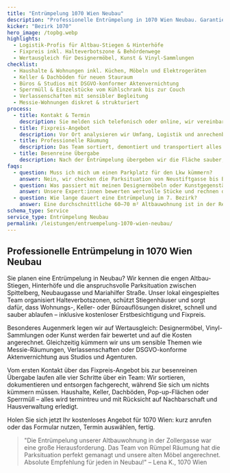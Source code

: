 ```yaml
---
title: "Entrümpelung 1070 Wien Neubau"
description: "Professionelle Entrümpelung in 1070 Wien Neubau. Garantierter Fixpreis, Wertanrechnung für Ihre Schätze & kostenlose Besichtigung. Wir kümmern uns um alles! Jetzt Angebot anfordern."
kicker: "Bezirk 1070"
hero_image: /topbg.webp
highlights:
  - Logistik-Profis für Altbau-Stiegen & Hinterhöfe
  - Fixpreis inkl. Halteverbotszone & Behördenwege
  - Wertausgleich für Designermöbel, Kunst & Vinyl-Sammlungen
checklist:
  - Haushalte & Wohnungen inkl. Küchen, Möbeln und Elektrogeräten
  - Keller & Dachböden für neuen Stauraum
  - Büros & Studios mit DSGVO-konformer Aktenvernichtung
  - Sperrmüll & Einzelstücke vom Kühlschrank bis zur Couch
  - Verlassenschaften mit sensibler Begleitung
  - Messie-Wohnungen diskret & strukturiert
process:
  - title: Kontakt & Termin
    description: Sie melden sich telefonisch oder online, wir vereinbaren kurzfristig eine kostenlose Besichtigung in Neubau.
  - title: Fixpreis-Angebot
    description: Vor Ort analysieren wir Umfang, Logistik und anrechenbare Werte und erstellen ein transparentes Fixpreis-Angebot.
  - title: Professionelle Räumung
    description: Das Team sortiert, demontiert und transportiert alles ab – inklusive Organisation der Halteverbotszone.
  - title: Besenreine Übergabe
    description: Nach der Entrümpelung übergeben wir die Fläche sauber, dokumentiert und bereit für Übergabe oder Weitervermietung.
faqs:
  - question: Muss ich mich um einen Parkplatz für den Lkw kümmern?
    answer: Nein, wir checken die Parksituation von Neustiftgasse bis Burggasse und richten bei Bedarf eine offizielle Halteverbotszone ein.
  - question: Was passiert mit meinen Designermöbeln oder Kunstgegenständen?
    answer: Unsere Expert:innen bewerten wertvolle Stücke und rechnen den Erlös direkt auf die Entrümpelungskosten an – oft reduziert das den Preis deutlich.
  - question: Wie lange dauert eine Entrümpelung im 7. Bezirk?
    answer: Eine durchschnittliche 60–70 m² Altbauwohnung ist in der Regel innerhalb eines Arbeitstages geräumt und besenrein übergeben.
schema_type: Service
service_type: Entrümpelung Neubau
permalink: /leistungen/entruempelung-1070-wien-neubau/
---
```

## Professionelle Entrümpelung in 1070 Wien Neubau

Sie planen eine Entrümpelung in Neubau? Wir kennen die engen Altbau-Stiegen, Hinterhöfe und die anspruchsvolle Parksituation zwischen Spittelberg, Neubaugasse und Mariahilfer Straße. Unser lokal eingespieltes Team organisiert Halteverbotszonen, schützt Stiegenhäuser und sorgt dafür, dass Wohnungs-, Keller- oder Büroauflösungen diskret, schnell und sauber ablaufen – inklusive kostenloser Erstbesichtigung und Fixpreis.

Besonderes Augenmerk legen wir auf Wertausgleich: Designermöbel, Vinyl-Sammlungen oder Kunst werden fair bewertet und auf die Kosten angerechnet. Gleichzeitig kümmern wir uns um sensible Themen wie Messie-Räumungen, Verlassenschaften oder DSGVO-konforme Aktenvernichtung aus Studios und Agenturen.

Vom ersten Kontakt über das Fixpreis-Angebot bis zur besenreinen Übergabe laufen alle vier Schritte über ein Team: Wir sortieren, dokumentieren und entsorgen fachgerecht, während Sie sich um nichts kümmern müssen. Haushalte, Keller, Dachböden, Pop-up-Flächen oder Sperrmüll – alles wird termintreu und mit Rücksicht auf Nachbarschaft und Hausverwaltung erledigt.

Holen Sie sich jetzt Ihr kostenloses Angebot für 1070 Wien: kurz anrufen oder das Formular nutzen, Termin auswählen, fertig.

> "Die Entrümpelung unserer Altbauwohnung in der Zollergasse war eine große Herausforderung. Das Team von Rümpel Räumung hat die Parksituation perfekt gemanagt und unsere alten Möbel angerechnet. Absolute Empfehlung für jeden in Neubau!" – Lena K., 1070 Wien
